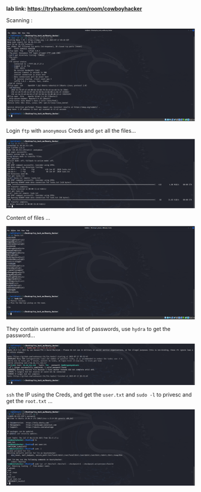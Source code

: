 **lab link: <https://tryhackme.com/room/cowboyhacker>**

Scanning :

![nmap](../assets/tryhackme/bounty_hacker/nmap.png)

Login `ftp` with `anonymous` Creds and `get` all the files...

![ftp](../assets/tryhackme/bounty_hacker/ftp_get.png)

Content of files ...

![content](../assets/tryhackme/bounty_hacker/cat_getfiles.png)

They contain username and list of passwords, use `hydra` to get the password...

![hydra](../assets/tryhackme/bounty_hacker/hydra.png)

`ssh` the IP using the Creds, and get the `user.txt` and `sudo -l` to privesc and get the `root.txt` ...

![root](../assets/tryhackme/bounty_hacker/ssh.png)